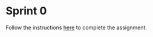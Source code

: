 # Sprint 0

Follow the instructions [here](https://oregonstate.instructure.com/courses/1692915/assignments/7343709) to complete the assignment.

